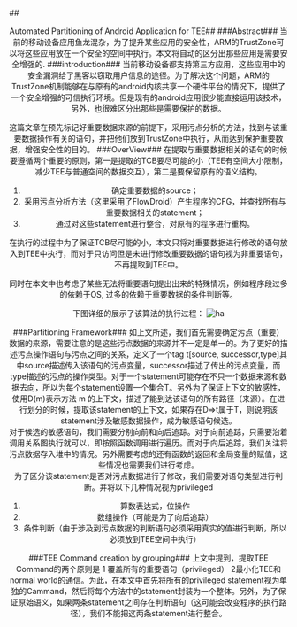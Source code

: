 ##<center>Automated Partitioning of Android Application for TEE##
###Abstract###
 当前的移动设备应用鱼龙混杂，为了提升某些应用的安全性，ARM的TrustZone可以将这些应用放在一个安全的空间中执行。本文将自动的区分出那些应用是需要安全增强的.
###introduction###
当前移动设备都支持第三方应用，这些应用中的安全漏洞给了黑客以窃取用户信息的途径。为了解决这个问题，ARM的TrustZone机制能够在与原有的android内核共享一个硬件平台的情况下，提供了一个安全增强的可信执行环境。但是现有的android应用很少能直接运用该技术，另外，也很难区分出那些是需要保护的数据。

这篇文章在预先标记好重要数据来源的前提下，采用污点分析的方法，找到与该重要数据操作有关的语句，并把他们放到TrustZone中执行，从而达到保护重要数据，增强安全性的目的。
###OverView###
在提取与重要数据相关的语句的时候要遵循两个重要的原则，第一是提取的TCB要尽可能的小（TEE有空间大小限制，减少TEE与普通空间的数据交互），第二是要保留原有的语义结构。

 1. 确定重要数据的source；
 2. 采用污点分析方法（这里采用了FlowDroid）产生程序的CFG，并查找所有与重要数据相关的statement；
 3. 通过对这些statement进行整合，对原有的程序进行重构。

在执行的过程中为了保证TCB尽可能的小，本文只将对重要数据进行修改的语句放入到TEE中执行，而对于只访问但是未进行修改重要数据的语句视为非重要语句，不再提取到TEE中。

同时在本文中也考虑了某些无法将重要语句提出出来的特殊情况，例如程序段过多的依赖于OS, 过多的依赖于重要数据的条件判断等。

下图详细的展示了该算法的执行过程：
![ha](file:///home/xiang/workspace/record/security/paper/image/tz_1.png)

###Partitioning Framework###
如上文所述，我们首先需要确定污点（重要）数据的来源，需要注意的是这些污点数据的来源并不一定是单一的。为了更好的描述污点操作语句与污点之间的关系，定义了一个tag t[source, successor,type]其中source描述传入该语句的污点变量，successor描述了传出的污点变量，而type描述的污点的操作类型。对于一个statement可能存在不只一个数据来源和数据去向，所以为每个statement设置一个集合T。另外为了保证上下文的敏感性，使用D(m)表示方法 m 的上下文，描述了能到达该语句的所有路径（来源）。在进行划分的时候，提取该statement的上下文，如果存在D=>t属于T，则说明该statement涉及敏感数据操作，成为敏感语句候选。<br />
对于候选的敏感语句，我们需要分别向前和向后追踪。对于向前追踪，只需要沿着调用关系图执行就可以，即按照函数调用进行遍历。而对于向后追踪，我们关注将污点数据存入堆中的情况。另外需要考虑的还有函数的返回和全局变量的赋值，这些情况也需要我们进行考虑。<br />
为了区分该statement是否对污点数据进行了修改，我们需要对语句类型进行判断。并将以下几种情况视为privileged

 1. 算数表达式，位操作
 2. 数组操作（可能是为了向后追踪）
 3. 条件判断（由于涉及到污点数据的判断语句必须采用真实的值进行判断，所以必须放到TEE空间中执行）

###TEE Command creation by grouping###
上文中提到，提取TEE Command的两个原则是 1 覆盖所有的重要语句（privileged） 2最小化TEE和normal world的通信。为此，在本文中首先将所有的privileged statement视为单独的Cammand，然后将每个方法中的statement封装为一个整体。另外，为了保证原始语义，如果两条statement之间存在判断语句（这可能会改变程序的执行路径），我们不能把这两条statement进行整合。
